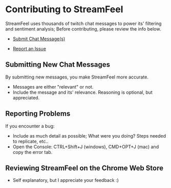 # Contributing to StreamFeel

StreamFeel uses thousands of twitch chat messages to power its' filtering and sentiment analysis; 
Before contributing, please review the info below.

* [Submit Chat Message(s)](https://github.com/abrowne2/StreamFeel/issues/new?title=Improving+Chat+Filter&assignee=abrowne2&body=Please+enter+your+message(s)+here+and+their+relevance.&labels[]=message)

* [Report an Issue](https://github.com/abrowne2/StreamFeel/issues/new?title=Change+This+Detailed+Bug+Title&assignee=abrowne2&body=Please+be+detailed+and+include+the+error+report+and+any+other+info&labels[]=bug)

## Submitting New Chat Messages

By submitting new messages, you make StreamFeel more accurate.
* Messages are either "relevant" or not.
* Include the message and its' relevance. Reasoning is optional, but appreciated.

## Reporting Problems
If you encounter a bug:
* Include as much detail as possible; What were you doing? Steps needed to replicate, etc..
* Open the Console: CTRL+Shift+J (windows), CMD+OPT+J (mac) and copy the error tab.

## Reviewing StreamFeel on the Chrome Web Store
* Self explanatory, but I appreciate your feedback :)




